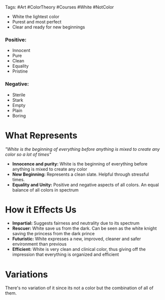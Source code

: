 Tags: #Art #ColorTheory #Courses #White #NotColor

- White the lightest color
- Purest and most perfect
- Clear and ready for new beginnings

### Positive:
- Innocent
- Pure
- Clean
- Equality
- Pristine
### Negative:
- Sterile
- Stark
- Empty
- Plain
- Boring

# What Represents
_"White is the beginning of everything before anything is mixed to create any color so a lot of times"_

- **Innocence and purity:** White is the beginning of everything before anything is mixed to create any color
- **New Beginning:** Represents a clean slate. Helpful through stressful times.
- **Equality and Unity:** Positive and negative aspects of all colors. An equal balance of all colors in spectrum

# How it Effects Us
- **Impartial:** Suggests fairness and neutrality due to its spectrum
- **Rescuer:** White save us from the dark. Can be seen as the white knight saving the princess from the dark prince
- **Futuristic:** White expresses a new, improved, cleaner and safer environment than previous
- **Efficient:** White is very clean and clinical color, thus giving off the impression that everything is organized and efficient

# Variations
There's no variation of it since its not a color but the combination of all of them.

